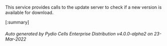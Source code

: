 






This service provides calls to the update server to check if a new version is available for download.

[:summary]

###### Auto generated by Pydio Cells Enterprise Distribution v4.0.0-alpha2 on 23-Mar-2022
